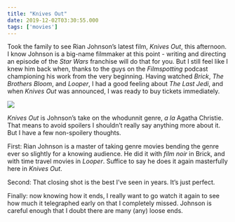```yaml
---
title: "Knives Out"
date: 2019-12-02T03:30:55.000
tags: ['movies']
---
```


Took the family to see Rian Johnson’s latest film, _Knives Out_, this afternoon. I know Johnson is a big-name filmmaker at this point - writing and directing an episode of the _Star Wars_ franchise will do that for you. But I still feel like I knew him back when, thanks to the guys on the _Filmspotting_ podcast championing his work from the very beginning. Having watched _Brick_, _The Brothers Bloom_, and _Looper_, I had a good feeling about _The Last Jedi_, and when _Knives Out_ was announced, I was ready to buy tickets immediately.

![](/images/2019/knives-out.jpeg)

_Knives Out_ is Johnson’s take on the whodunnit genre, _a la_ Agatha Christie. That means to avoid spoilers I shouldn’t really say anything more about it. But I have a few non-spoilery thoughts.

First: Rian Johnson is a master of taking genre movies bending the genre ever so slightly for a knowing audience. He did it with _film noir_ in Brick, and with time travel movies in _Looper_. Suffice to say he does it again masterfully here in _Knives Out_.

Second: That closing shot is the best I’ve seen in years. It’s just perfect.

Finally: now knowing how it ends, I really want to go watch it again to see how much it telegraphed early on that I completely missed. Johnson is careful enough that I doubt there are many (any) loose ends.
